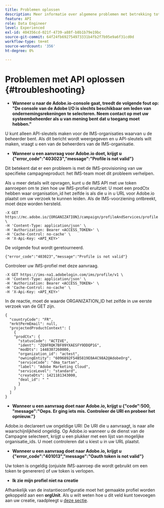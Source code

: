 ```yaml
---
title: Problemen oplossen
description: Meer informatie over algemene problemen met betrekking tot Campaign Standard API's
feature: API
role: Data Engineer
level: Experienced
exl-id: 404356cd-021f-4739-a88f-b8b1b79e19bc
source-git-commit: 64f24fb692754973331b4fb2f7b95e9a6f31cd0d
workflow-type: tm+mt
source-wordcount: '356'
ht-degree: 0%

---
```


# Problemen met API oplossen {#troubleshooting}

* **Wanneer u naar de Adobe.io-console gaat, treedt de volgende fout op: &quot;De console van de Adobe I/O is slechts beschikbaar om leden van ondernemingsrekeningen te selecteren. Neem contact op met uw systeembeheerder als u van mening bent dat u toegang moet hebben.&quot;**

U kunt alleen API-sleutels maken voor de IMS-organisaties waarvan u de beheerder bent. Als dit bericht wordt weergegeven en u API-sleutels wilt maken, vraagt u een van de beheerders van de IMS-organisatie.

* **Wanneer u een aanvraag voor Adobe.io doet, krijgt u {&quot;error_code&quot;:&quot;403023&quot;,&quot;message&quot;:&quot;Profile is not valid&quot;}**

Dit betekent dat er een probleem is met de IMS-provisioning van uw specifieke campagneproduct: het IMS-team moet dit probleem verhelpen.

Als u meer details wilt opvragen, kunt u de IMS API met uw token aanroepen om te zien hoe uw IMS-profiel eruitziet: U moet een prodCtx hebben waar organisation_id het zelfde is als die u in u URL voor Adobe.io plaatst om uw verzoek te kunnen leiden.
Als de IMS-voorziening ontbreekt, moet deze worden hersteld.

```
-X GET https://mc.adobe.io/{ORGANIZATION}/campaign/profileAndServices/profile \
-H 'Content-Type: application/json' \
-H 'Authorization: Bearer <ACCESS_TOKEN>' \
-H 'Cache-Control: no-cache' \
-H 'X-Api-Key: <API_KEY>'
```

De volgende fout wordt geretourneerd.

```
{"error_code":"403023","message":"Profile is not valid"}
```

Controleer uw IMS-profiel met deze aanvraag.

```
-X GET https://ims-na1.adobelogin.com/ims/profile/v1 \
-H 'Content-Type: application/json' \
-H 'Authorization: Bearer <ACCESS_TOKEN>' \
-H 'Cache-Control: no-cache' \
-H 'X-Api-Key: <API_KEY>'
```

In de reactie, moet de waarde ORGANIZATION_ID het zelfde in uw eerste verzoek van de GET zijn.

```
{
  "countryCode": "FR",
  "mrktPermEmail": null,
  "projectedProductContext": [
    {
    "prodCtx": {
      "statusCode": "ACTIVE",
      "ident": "ZQ9FRQK7BF09YXAESFY9DDQP1G",
      "modDts": 1448307260000,
      "organization_id": "actest",
      "owningEntity": "6096892F54B5819E0A4C98A2@AdobeOrg",
      "serviceCode": "dma_tartan",
      "label": "Adobe Marketing Cloud",
      "serviceLevel": "standard",
      "createDts": 1421181343000,
      "deal_id": " "
      }
    }
  ]
}
```

* **Wanneer u een aanvraag doet naar Adobe.io, krijgt u {&quot;code&quot;:500, &quot;message&quot;:&quot;Oeps. Er ging iets mis. Controleer de URI en probeer het opnieuw.&quot;}**

Adobe.io declareert uw ongeldige URI: De URI die u aanvraagt, is naar alle waarschijnlijkheid ongeldig. Op Adobe.io wanneer u de dienst van de Campagne selecteert, krijgt u een plukker met een lijst van mogelijke organisatie_ids. U moet controleren dat u kiest u in uw URL plaatst.

* **Wanneer u een aanvraag doet naar Adobe.io, krijgt u {&quot;error_code&quot;:&quot;401013&quot;,&quot;message&quot;:&quot;Oauth token is not valid&quot;}**

Uw token is ongeldig (onjuiste IMS-aanroep die wordt gebruikt om een token te genereren) of uw token is verlopen.

* **Ik zie mijn profiel niet na creatie**

Afhankelijk van de instantieconfiguratie moet het gemaakte profiel worden gekoppeld aan een **orgUnit**. Als u wilt weten hoe u dit veld kunt toevoegen aan uw creatie, raadpleegt u [deze sectie](../../api/using/creating-profiles-api.md).

<!-- * (error duplicate key : quand tu crées un profile qui existe déjà , il faut faire un patch pour updater le profile plutôt qu’un POST)

With Curl
List all profiles

Create a profile

Update the mobilePhone attribute of a profile

API Calls on Service

GET the list of services

-->

<!--

How to find and use a filter?
Error codes:

* PAtch sur Age = message d'erreur :
500
Cannot update the 'age' property that is read-only
'age' property is not valid for the 'profile' resource.
-->

<!--
How to filter a list of subscribed profiles with available profile filters ? by date (by les filtres dispo sur la ressource) ?

Pattern classique :

recupérer la liste des subscriptions filtrées d'un profile
1) get sur profile
2) recup PKey
3) get sur PKey
4) get sur href des subscriptions

Comment savoir quel filtre appliquer ?

1) get sur metadata de profile
2) retourne description de la collection subscription
3) get sur la valeur du champ resTarget
4) get sur le href dans filters
5) retourne les filtres applicables sur l'url des data.

-->
